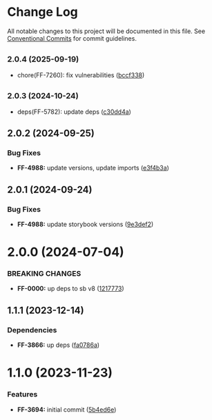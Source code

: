 # Change Log

All notable changes to this project will be documented in this file.
See [Conventional Commits](https://conventionalcommits.org) for commit guidelines.

## <small>2.0.4 (2025-09-19)</small>

* chore(FF-7260): fix vulnerabilities ([bccf338](https://github.com/cloud-ru-tech/frontend-tools/commit/bccf338))





## <small>2.0.3 (2024-10-24)</small>

* deps(FF-5782): update deps ([c30dd4a](https://github.com/cloud-ru-tech/frontend-tools/commit/c30dd4a))





## 2.0.2 (2024-09-25)


### Bug Fixes

* **FF-4988:** update versions, update imports ([e3f4b3a](https://github.com/cloud-ru-tech/frontend-tools/commit/e3f4b3a3f839f2881ed2ef7da3fb00220d1fdd6d))





## 2.0.1 (2024-09-24)


### Bug Fixes

* **FF-4988:** update storybook versions ([9e3def2](https://github.com/cloud-ru-tech/frontend-tools/commit/9e3def2999e8b957d6144246a36aee733b349a80))





# 2.0.0 (2024-07-04)


### BREAKING CHANGES


* **FF-0000:** up deps to sb v8 ([1217773](https://github.com/cloud-ru-tech/frontend-tools/commit/121777397ba3956b2e03716b43744306c3c8c38b))




## 1.1.1 (2023-12-14)


### Dependencies

* **FF-3866:** up deps ([fa0786a](https://github.com/cloud-ru-tech/frontend-tools/commit/fa0786a94f8f29f075ea0eac40e7eb1a31c833cf))





# 1.1.0 (2023-11-23)


### Features

* **FF-3694:** initial commit ([5b4ed6e](https://github.com/cloud-ru-tech/frontend-tools/commit/5b4ed6ec2ba0ca9a4bc1e4099380d44e10c2e7f6))
